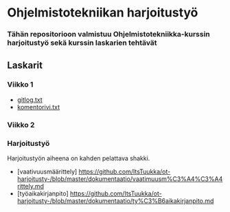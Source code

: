 # Ohjelmistotekniikan harjoitustyö

### Tähän repositorioon valmistuu Ohjelmistotekniikka-kurssin harjoitustyö sekä kurssin laskarien tehtävät

## Laskarit

### Viikko 1

- [gitlog.txt](https://github.com/ItsTuukka/ot-harjoitusty-/blob/master/laskarit/gitlog.txt)
- [komentorivi.txt](https://github.com/ItsTuukka/ot-harjoitusty-/blob/master/laskarit/komentorivi.txt)

### Viikko 2

### Harjoitustyö

Harjoitustyön aiheena on kahden pelattava shakki.
- [vaativuusmäärittely] https://github.com/ItsTuukka/ot-harjoitusty-/blob/master/dokumentaatio/vaatimuusm%C3%A4%C3%A4rittely.md
- [työaikakirjanpito] https://github.com/ItsTuukka/ot-harjoitusty-/blob/master/dokumentaatio/ty%C3%B6aikakirjanpito.md
